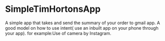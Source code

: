 # SimpleTimHortonsApp
A simple app that takes and send the summary of your order to gmail app.
A good model on how to use intent( use an inbuilt app on your phone through your app).
for example:Use of camera by Instagram.
